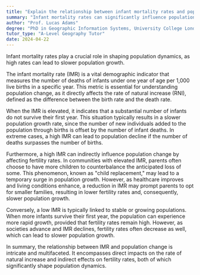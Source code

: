 ```yaml
---
title: "Explain the relationship between infant mortality rates and population change"
summary: "Infant mortality rates can significantly influence population change, with high rates often leading to slower population growth."
author: "Prof. Lucas Adams"
degree: "PhD in Geographic Information Systems, University College London"
tutor_type: "A-Level Geography Tutor"
date: 2024-04-22
---
```


Infant mortality rates play a crucial role in shaping population dynamics, as high rates can lead to slower population growth.

The infant mortality rate (IMR) is a vital demographic indicator that measures the number of deaths of infants under one year of age per 1,000 live births in a specific year. This metric is essential for understanding population change, as it directly affects the rate of natural increase (RNI), defined as the difference between the birth rate and the death rate.

When the IMR is elevated, it indicates that a substantial number of infants do not survive their first year. This situation typically results in a slower population growth rate, since the number of new individuals added to the population through births is offset by the number of infant deaths. In extreme cases, a high IMR can lead to population decline if the number of deaths surpasses the number of births.

Furthermore, a high IMR can indirectly influence population change by affecting fertility rates. In communities with elevated IMR, parents often choose to have more children to counterbalance the anticipated loss of some. This phenomenon, known as "child replacement," may lead to a temporary surge in population growth. However, as healthcare improves and living conditions enhance, a reduction in IMR may prompt parents to opt for smaller families, resulting in lower fertility rates and, consequently, slower population growth.

Conversely, a low IMR is typically linked to stable or growing populations. When more infants survive their first year, the population can experience more rapid growth, provided that fertility rates remain high. However, as societies advance and IMR declines, fertility rates often decrease as well, which can lead to slower population growth.

In summary, the relationship between IMR and population change is intricate and multifaceted. It encompasses direct impacts on the rate of natural increase and indirect effects on fertility rates, both of which significantly shape population dynamics.
    